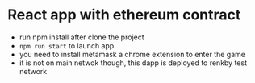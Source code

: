 # React app with ethereum contract
- run npm install after clone the project
- `npm run start` to launch app
- you need to install metamask a chrome extension to enter the game
- it is not on main netwok though, this dapp is deployed to renkby test network